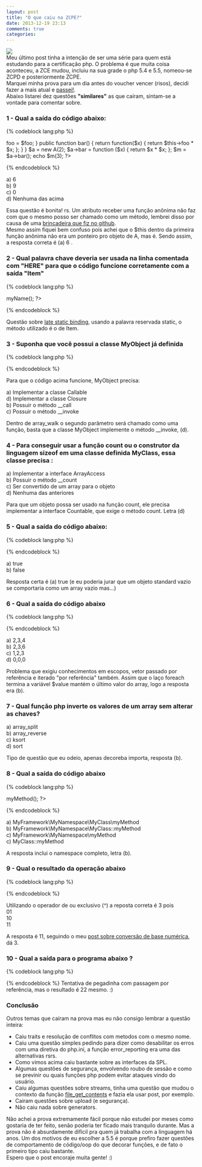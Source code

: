 ```yaml
---
layout: post
title: "O que caiu na ZCPE?"
date: 2013-12-19 23:13
comments: true
categories: 
---
```

![](http://www.zend.com/topics/ZCE-PHP-Engineer-logo-XS.jpg)  
Meu último post tinha a intenção de ser uma série para quem está estudando para a certificação php.  O problema é que muita coisa aconteceu, a ZCE mudou, incluiu na sua grade o php 5.4 e 5.5, nomeou-se ZCPD e posteriormente ZCPE.   
Marquei minha prova para um dia antes do voucher vencer (risos), decidi fazer a mais atual e [passei!](http://zend.com/en/store/education/certification/yellow-pages.php#show-ClientCandidateID=ZEND024222).   
Abaixo listarei dez questões **"similares"** as que caíram, sintam-se a vontade para comentar sobre. 


### 1 - Qual a saída do código abaixo: 

{% codeblock lang:php %}
<?php

class A 
{
    private $foo; 
    public function __construct($foo)
    {
        $this->foo = $foo;
    }
    public function bar()
    {
        return function($x) {
            return $this->foo * $x;
        }; 
    }
}   

$a = new A(2);
$a->bar = function ($x) {
    return $x * $x;
};
$m = $a->bar();
echo $m(3);
?>
{% endcodeblock %} 

a) 6   
b) 9   
c) 0   
d) Nenhuma das acima  

Essa questão é bonita! rs. Um atributo receber uma função anônima não faz com que o mesmo posso ser chamado como um método, lembrei disso por causa de uma [brincadeira que fiz no github](https://github.com/cloudson/Gandalf).  
Mesmo assim fiquei bem confuso pois achei que o $this dentro da primeira função anônima não era um ponteiro pro objeto de A, mas é. Sendo assim, a resposta correta é (a) 6 .


### 2 - Qual palavra chave deveria ser usada na linha comentada com "HERE" para que o código funcione corretamente com a saída "Item"

{% codeblock lang:php %}
<?php

class Base
{
    public static function create()
    {
        return new self(); // HERE
    }

    public function myName()
    {
        echo __CLASS__;
    }
}

class Item extends Base 
{
    public function myName()
    {
        echo __CLASS__;
    }
}

$foo = Item::create();
$foo->myName(); 

?>
{% endcodeblock %}

Questão sobre [late static binding](http://php.net/manual/pt_BR/language.oop5.late-static-bindings.php), usando a palavra reservada static, o método utilizado é o de Item. 

### 3 - Suponha que você possui a classe MyObject já definida 

{% codeblock lang:php %}
<?php 

$foo = new MyObject;
$array = array(1,2,3);

return array_walk($array, $foo);
?>
{% endcodeblock %}

Para que o código acima funcione, MyObject precisa: 

a) Implementar a classe Callable   
d) Implementar a classe Closure  
b) Possuir o método \_\_call   
c) Possuir o método \_\_invoke  

Dentro de array_walk o segundo parâmetro será chamado como uma função, basta que a classe MyObject implemente o método \_\_invoke, (d). 

### 4 - Para conseguir usar a função count ou o construtor da linguagem sizeof em uma classe definida MyClass, essa classe precisa : 

a) Implementar a interface ArrayAccess  
b) Possuir o método \_\_count  
c) Ser convertido de um array para o objeto   
d) Nenhuma das anteriores   

Para que um objeto possa ser usado na função count, ele precisa implementar a interface Countable, que exige o método count. Letra (d)

### 5 - Qual a saída do código abaixo: 

{% codeblock lang:php %}
<?php 
    var_dump(boolval(new \StdClass));
?>
{% endcodeblock %}

a) true  
b) false  

Resposta certa é (a) true (e eu poderia jurar que um objeto standard vazio se comportaria como um array vazio mas...)

### 6 - Qual a saída do código abaixo
{% codeblock lang:php %}
<?php
function  update(&$array)
{
    foreach ($array as &$value) {
        $value = $value + 1;
    }
    $value = $value + 2;
}

$valores = array(1,2,3);
update($valores); 
?>
{% endcodeblock %}

a) 2,3,4  
b) 2,3,6  
c) 1,2,3  
d) 0,0,0  

Problema que exigiu conhecimentos em escopos, vetor passado por referência e iterado "por referência" também. Assim que o laço foreach termina a variável $value mantém o último valor do array, logo a resposta era (b).

### 7 - Qual função php inverte os valores de um array sem alterar as chaves? 
a) array_split  
b) array_reverse   
c) ksort  
d) sort   

Tipo de questão que eu odeio, apenas decoreba importa, resposta (b).

### 8 - Qual a saída do código abaixo 
{% codeblock lang:php %}
<?php
namespace MyFramework\MyNamespace; 
class MyClass
{
    public function myMethod()
    {
        return __METHOD__; 
    }
}
$foo = new MyClass;
echo $foo->myMethod();
?>
{% endcodeblock %}

a) MyFramework\MyNamespace\MyClass\myMethod  
b) MyFramework\MyNamespace\MyClass::myMethod  
c) MyFramework\MyNamespace\myMethod  
c) MyClass::myMethod  

A resposta inclui o namespace completo, letra (b).

### 9 - Qual o resultado da operação abaixo
{% codeblock lang:php %}
<?php
    return 1 ^ 2 ;
?>
{% endcodeblock %}

Utilizando o operador de ou exclusivo (^) a reposta correta é 3 pois    
  01     
  10  
  11  

A resposta é 11, seguindo o meu [post sobre conversão de base numérica](/2013/09/28/conversao-de-base-numerica/), dá 3.  

### 10 - Qual a saída para o programa abaixo ? 
{% codeblock lang:php %}
<?php
function operacao(&$x) {
    return $x + 1;
}
$a = 1;
echo operacao($a);
echo operacao($a);
?>
{% endcodeblock %}
Tentativa de pegadinha com passagem por referência, mas o resultado é 22 mesmo. :) 

### Conclusão

Outros temas que caíram na prova mas eu não consigo lembrar a questão inteira:   
* Caiu traits e resolução de conflitos com metodos com o mesmo nome.   
* Caiu uma questão simples pedindo para dizer como desabilitar os erros com uma diretiva do php.ini, a função error_reporting era uma das alternativas rsrs.   
* Como vimos acima caiu bastante sobre as interfaces da SPL.  
* Algumas questões de segurança, envolvendo roubo de sessão e como se previnir ou quais funções php podem evitar ataques vindo do usuário.   
* Caiu algumas questões sobre streams, tinha uma questão que mudou o contexto  da função [file_get_contents](http://php.net/manual/pt_BR/function.file-get-contents.php) e fazia ela usar post, por exemplo.   
* Cairam questões sobre upload (e segurança).   
* Não caiu nada sobre generators.    

Não achei a prova extremamente fácil porque não estudei por meses como gostaria de ter feito, senão poderia ter ficado mais tranquilo durante. Mas a prova não é absurdamente difícil pra quem já trabalha com a linguagem há anos. 
Um dos motivos de eu escolher a 5.5 é porque prefiro fazer questões de comportamento de código/oop do que decorar funções, e de fato o primeiro tipo caiu bastante.   
Espero que o post encoraje muita gente! :) 
